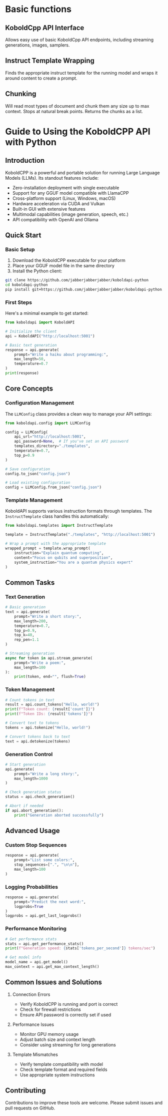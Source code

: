 # Basic functions

## KoboldCpp API Interface

Allows easy use of basic KoboldCpp API endpoints, including streaming generations, images, samplers.

## Instruct Template Wrapping

Finds the appropriate instruct template for the running model and wraps it around content to create a prompt.
 
## Chunking

Will read most types of document and chunk them any size up to max context. Stops at natural break points. Returns the chunks as a list.

# Guide to Using the KoboldCPP API with Python

## Introduction

KoboldCPP is a powerful and portable solution for running Large Language Models (LLMs). Its standout features include:

- Zero-installation deployment with single executable
- Support for any GGUF model compatible with LlamaCPP
- Cross-platform support (Linux, Windows, macOS)
- Hardware acceleration via CUDA and Vulkan
- Built-in GUI with extensive features
- Multimodal capabilities (image generation, speech, etc.)
- API compatibility with OpenAI and Ollama

## Quick Start

### Basic Setup

1. Download the KoboldCPP executable for your platform
2. Place your GGUF model file in the same directory
3. Install the Python client:

```bash
git clone https://github.com/jabberjabberjabber/koboldapi-python
cd koboldapi-python
pip install git+https://github.com/jabberjabberjabber/koboldapi-python.git
```

### First Steps

Here's a minimal example to get started:

```python
from koboldapi import KoboldAPI

# Initialize the client
api = KoboldAPI("http://localhost:5001")

# Basic text generation
response = api.generate(
    prompt="Write a haiku about programming:",
    max_length=50,
    temperature=0.7
)
print(response)
```

## Core Concepts

### Configuration Management

The `LLMConfig` class provides a clean way to manage your API settings:

```python
from koboldapi.config import LLMConfig

config = LLMConfig(
    api_url="http://localhost:5001",
    api_password=None,  # If you've set an API password
    templates_directory="./templates",
    temperature=0.7,
    top_p=0.9
)

# Save configuration
config.to_json("config.json")

# Load existing configuration
config = LLMConfig.from_json("config.json")
```

### Template Management

KoboldAPI supports various instruction formats through templates. The `InstructTemplate` class handles this automatically:

```python
from koboldapi.templates import InstructTemplate

template = InstructTemplate("./templates", "http://localhost:5001")

# Wrap a prompt with the appropriate template
wrapped_prompt = template.wrap_prompt(
    instruction="Explain quantum computing",
    content="Focus on qubits and superposition",
    system_instruction="You are a quantum physics expert"
)
```

## Common Tasks

### Text Generation

```python
# Basic generation
text = api.generate(
    prompt="Write a short story:",
    max_length=200,
    temperature=0.7,
    top_p=0.9,
    top_k=40,
    rep_pen=1.1
)

# Streaming generation
async for token in api.stream_generate(
    prompt="Write a poem:",
    max_length=100
):
    print(token, end="", flush=True)
```

### Token Management

```python
# Count tokens in text
result = api.count_tokens("Hello, world!")
print(f"Token count: {result['count']}")
print(f"Token IDs: {result['tokens']}")

# Convert text to tokens
tokens = api.tokenize("Hello, world!")

# Convert tokens back to text
text = api.detokenize(tokens)
```

### Generation Control

```python
# Start generation
api.generate(
    prompt="Write a long story:",
    max_length=1000
)

# Check generation status
status = api.check_generation()

# Abort if needed
if api.abort_generation():
    print("Generation aborted successfully")
```

## Advanced Usage

### Custom Stop Sequences

```python
response = api.generate(
    prompt="List some colors:",
    stop_sequences=[".", "\n\n"],
    max_length=100
)
```

### Logging Probabilities

```python
response = api.generate(
    prompt="Predict the next word:",
    logprobs=True
)
logprobs = api.get_last_logprobs()
```

### Performance Monitoring

```python
# Get performance stats
stats = api.get_performance_stats()
print(f"Generation speed: {stats['tokens_per_second']} tokens/sec")

# Get model info
model_name = api.get_model()
max_context = api.get_max_context_length()
```


## Common Issues and Solutions

1. Connection Errors
   - Verify KoboldCPP is running and port is correct
   - Check for firewall restrictions
   - Ensure API password is correctly set if used

2. Performance Issues
   - Monitor GPU memory usage
   - Adjust batch size and context length
   - Consider using streaming for long generations

3. Template Mismatches
   - Verify template compatibility with model
   - Check template format and required fields
   - Use appropriate system instructions


## Contributing

Contributions to improve these tools are welcome. Please submit issues and pull requests on GitHub.

  